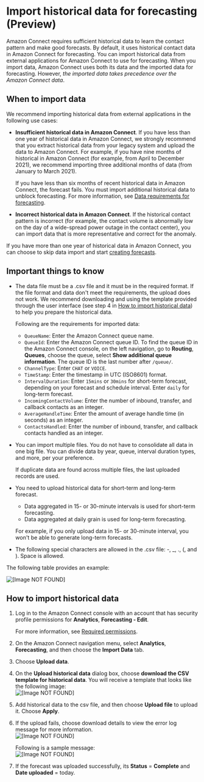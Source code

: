 # Import historical data for forecasting \(Preview\)<a name="import-data-for-forecasting"></a>

Amazon Connect requires sufficient historical data to learn the contact pattern and make good forecasts\. By default, it uses historical contact data in Amazon Connect for forecasting\. You can import historical data from external applications for Amazon Connect to use for forecasting\. When you import data, Amazon Connect uses both its data and the imported data for forecasting\. However, *the imported data takes precedence over the Amazon Connect data*\. 

## When to import data<a name="when-import-data-for-forecasting"></a>

We recommend importing historical data from external applications in the following use cases:
+ **Insufficient historical data in Amazon Connect**\. If you have less than one year of historical data in Amazon Connect, we strongly recommend that you extract historical data from your legacy system and upload the data to Amazon Connect\. For example, if you have nine months of historical in Amazon Connect \(for example, from April to December 2021\), we recommend importing three additional months of data \(from January to March 2021\)\. 

  If you have less than six months of recent historical data in Amazon Connect, the forecast fails\. You must import additional historical data to unblock forecasting\. For more information, see [Data requirements for forecasting](data-requirements-for-forecasting.md)\.
+ **Incorrect historical data in Amazon Connect**\. If the historical contact pattern is incorrect \(for example, the contact volume is abnormally low on the day of a wide\-spread power outage in the contact center\), you can import data that is more representative and correct for the anomaly\.

If you have more than one year of historical data in Amazon Connect, you can choose to skip data import and start [creating forecasts](create-forecasts.md)\. 

## Important things to know<a name="important-things-to-know-import-forecast"></a>
+ The data file must be a \.csv file and it must be in the required format\. If the file format and data don't meet the requirements, the upload does not work\. We recommend downloading and using the template provided through the user interface \(see step 4 in [How to import historical data](#how-import-data-for-forecasting)\) to help you prepare the historical data\. 

  Following are the requirements for imported data: 
  + `QueueName`: Enter the Amazon Connect queue name\.
  + `QueueId`: Enter the Amazon Connect queue ID\. To find the queue ID in the Amazon Connect console, on the left navigation, go to **Routing**, **Queues**, choose the queue, select **Show additional queue information**\. The queue ID is the last number after `/queue/`\.
  + `ChannelType`: Enter `CHAT` or `VOICE`\.
  + `TimeStamp`: Enter the timestamp in UTC \(ISO8601\) format\.
  + `IntervalDuration`: Enter `15mins` or `30mins` for short\-term forecast, depending on your forecast and schedule interval\. Enter `daily` for long\-term forecast\.
  + `IncomingContactVolume`: Enter the number of inbound, transfer, and callback contacts as an integer\.
  + `AverageHandleTime`: Enter the amount of average handle time \(in seconds\) as an integer\.
  + `ContactsHandled`: Enter the number of inbound, transfer, and callback contacts handled as an integer\.
+ You can import multiple files\. You do not have to consolidate all data in one big file\. You can divide data by year, queue, interval duration types, and more, per your preference\. 

  If duplicate data are found across multiple files, the last uploaded records are used\.
+ You need to upload historical data for short\-term and long\-term forecast\. 
  + Data aggregated in 15\- or 30\-minute intervals is used for short\-term forecasting\.
  + Data aggregated at daily grain is used for long\-term forecasting\.

  For example, if you only upload data in 15\- or 30\-minute interval, you won't be able to generate long\-term forecasts\. 
+ The following special characters are allowed in the \.csv file: \-, \_, \., \(, and \)\. Space is allowed\.

The following table provides an example:

![\[Image NOT FOUND\]](http://docs.aws.amazon.com/connect/latest/adminguide/images/wfm-forecasting-import-table.png)

## How to import historical data<a name="how-import-data-for-forecasting"></a>

1. Log in to the Amazon Connect console with an account that has security profile permissions for **Analytics**, **Forecasting \- Edit**\. 

   For more information, see [Required permissions](required-optimization-permissions.md)\. 

1. On the Amazon Connect navigation menu, select **Analytics**, **Forecasting**, and then choose the **Import Data** tab\.

1. Choose **Upload data**\.

1. On the **Upload historical data** dialog box, choose **download the CSV template for historical data**\. You will receive a template that looks like the following image:  
![\[Image NOT FOUND\]](http://docs.aws.amazon.com/connect/latest/adminguide/images/wfm-forecasting-import-template.png)

1. Add historical data to the csv file, and then choose **Upload file** to upload it\. Choose **Apply**\.

1. If the upload fails, choose download details to view the error log message for more information\.  
![\[Image NOT FOUND\]](http://docs.aws.amazon.com/connect/latest/adminguide/images/wfm-forecasting-import-historical-data-error.png)

   Following is a sample message:  
![\[Image NOT FOUND\]](http://docs.aws.amazon.com/connect/latest/adminguide/images/wfm-forecasting-import-historical-data-error-message.png)

1. If the forecast was uploaded successfully, its **Status** = **Complete** and **Date uploaded** = today\. 
